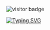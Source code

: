 ![visitor badge](https://visitor-badge.laobi.icu/badge?page_id=bryan-ignacio.bryan-ignacio&left_text=My%20Page%20Visitors)

<a href="https://git.io/typing-svg"><img src="https://readme-typing-svg.herokuapp.com?font=Fira+Code&weight=600&size=40&pause=1000&color=AFFC41&center=true&vCenter=true&width=860&height=80&lines=Hola+%F0%9F%91%8B+Soy+Bryan;Y+creo+cosas+como++estas." alt="Typing SVG" /></a>
